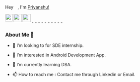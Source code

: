 Hey <img src="https://github.com/TheDudeThatCode/TheDudeThatCode/blob/master/Assets/Hi.gif" width="10px">, I'm [Priyanshu!](https://www.trendingtaru.com/)

<a href="https://www.linkedin.com/in/kumar-priyanshu/">
  <img align="left" width="24px" src="https://cdn.jsdelivr.net/npm/simple-icons@v3/icons/linkedin.svg"  />
</a>
<a href="https://twitter.com/priyans01982615">
  <img align="left" width="26px" src="https://cdn.jsdelivr.net/npm/simple-icons@v3/icons/twitter.svg" />
</a>
<a href="technicalpriyanshutaru@gmail.com">
  <img align="left" width="26px" src="https://cdn.jsdelivr.net/npm/simple-icons@v3/icons/gmail.svg" />
</a>


<br />
- 
-  
-   
-    
-     
-      
-       
-        
-         
-          
 
 
 ### About Me 🚀


- 💞️ I’m looking to for SDE internship.
- 👀 I’m interested in Android Development App.
- 🌱 I’m currently learning DSA.

- 📫 How to reach me : Contact me through Linkedin or Email.

<!---
priyanshutaru/priyanshutaru is a ✨ special ✨ repository because its `README.md` (this file) appears on your GitHub profile.
You can click the Preview link to take a look at your changes.
--->
